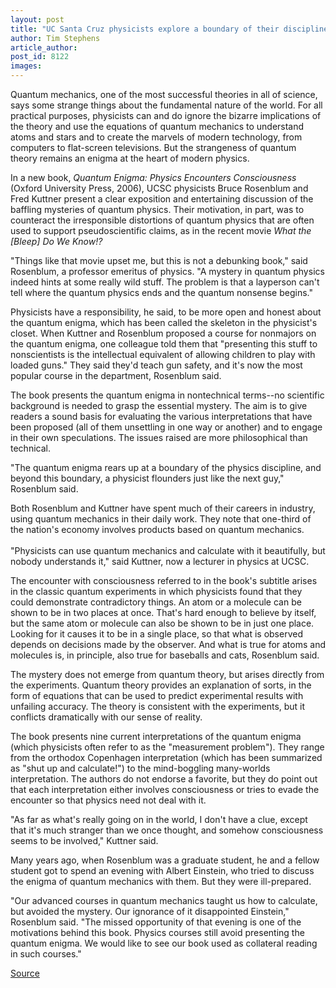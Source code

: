 ```yaml
---
layout: post
title: "UC Santa Cruz physicists explore a boundary of their discipline in new book, Quantum Enigma"
author: Tim Stephens
article_author: 
post_id: 8122
images:
---
```


<a name="content" id="content"></a>
<p>
  Quantum mechanics, one of the most successful theories in all of science, says some strange things about the fundamental nature of the world. For all practical purposes, physicists can and do ignore the bizarre implications of the theory and use the equations of quantum mechanics to understand atoms and stars and to create the marvels of modern technology, from computers to flat-screen televisions. But the strangeness of quantum theory remains an enigma at the heart of modern physics.
</p>
<p>
  In a new book, <i>Quantum Enigma: Physics Encounters Consciousness</i> (Oxford University Press, 2006), UCSC physicists Bruce Rosenblum and Fred Kuttner present a clear exposition and entertaining discussion of the baffling mysteries of quantum physics. Their motivation, in part, was to counteract the irresponsible distortions of quantum physics that are often used to support pseudoscientific claims, as in the recent movie <i>What the [Bleep] Do We Know!?</i>
</p>
<p>
  "Things like that movie upset me, but this is not a debunking book," said Rosenblum, a professor emeritus of physics. "A mystery in quantum physics indeed hints at some really wild stuff. The problem is that a layperson can't tell where the quantum physics ends and the quantum nonsense begins."
</p>
<p>
  Physicists have a responsibility, he said, to be more open and honest about the quantum enigma, which has been called the skeleton in the physicist's closet. When Kuttner and Rosenblum proposed a course for nonmajors on the quantum enigma, one colleague told them that "presenting this stuff to nonscientists is the intellectual equivalent of allowing children to play with loaded guns." They said they'd teach gun safety, and it's now the most popular course in the department, Rosenblum said.
</p>
<p>
  The book presents the quantum enigma in nontechnical terms--no scientific background is needed to grasp the essential mystery. The aim is to give readers a sound basis for evaluating the various interpretations that have been proposed (all of them unsettling in one way or another) and to engage in their own speculations. The issues raised are more philosophical than technical.
</p>
<p>
  "The quantum enigma rears up at a boundary of the physics discipline, and beyond this boundary, a physicist flounders just like the next guy," Rosenblum said.
</p>
<p>
  Both Rosenblum and Kuttner have spent much of their careers in industry, using quantum mechanics in their daily work. They note that one-third of the nation's economy involves products based on quantum mechanics.<br>
  <br>
  "Physicists can use quantum mechanics and calculate with it beautifully, but nobody understands it," said Kuttner, now a lecturer in physics at UCSC.
</p>
<p>
  The encounter with consciousness referred to in the book's subtitle arises in the classic quantum experiments in which physicists found that they could demonstrate contradictory things. An atom or a molecule can be shown to be in two places at once. That's hard enough to believe by itself, but the same atom or molecule can also be shown to be in just one place. Looking for it causes it to be in a single place, so that what is observed depends on decisions made by the observer. And what is true for atoms and molecules is, in principle, also true for baseballs and cats, Rosenblum said.
</p>
<p>
  The mystery does not emerge from quantum theory, but arises directly from the experiments. Quantum theory provides an explanation of sorts, in the form of equations that can be used to predict experimental results with unfailing accuracy. The theory is consistent with the experiments, but it conflicts dramatically with our sense of reality.
</p>
<p>
  The book presents nine current interpretations of the quantum enigma (which physicists often refer to as the "measurement problem"). They range from the orthodox Copenhagen interpretation (which has been summarized as "shut up and calculate!") to the mind-boggling many-worlds interpretation. The authors do not endorse a favorite, but they do point out that each interpretation either involves consciousness or tries to evade the encounter so that physics need not deal with it.
</p>
<p>
  "As far as what's really going on in the world, I don't have a clue, except that it's much stranger than we once thought, and somehow consciousness seems to be involved," Kuttner said.
</p>
<p>
  Many years ago, when Rosenblum was a graduate student, he and a fellow student got to spend an evening with Albert Einstein, who tried to discuss the enigma of quantum mechanics with them. But they were ill-prepared.
</p>
<p>
  "Our advanced courses in quantum mechanics taught us how to calculate, but avoided the mystery. Our ignorance of it disappointed Einstein," Rosenblum said. "The missed opportunity of that evening is one of the motivations behind this book. Physics courses still avoid presenting the quantum enigma. We would like to see our book used as collateral reading in such courses."
</p>
<p><a href="http://www1.ucsc.edu/currents/06-07/07-31/enigma.asp" title="Permalink to enigma">Source</a></p>
